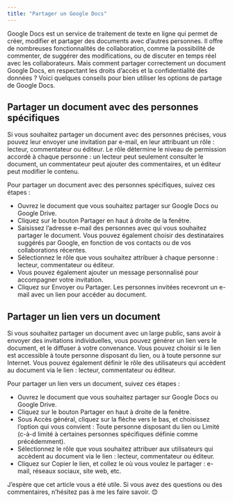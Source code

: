 ```yaml
---
title: "Partager un Google Docs"
---
```

Google Docs est un service de traitement de texte en ligne qui permet de créer, modifier et partager des documents avec d’autres personnes. Il offre de nombreuses fonctionnalités de collaboration, comme la possibilité de commenter, de suggérer des modifications, ou de discuter en temps réel avec les collaborateurs. Mais comment partager correctement un document Google Docs, en respectant les droits d’accès et la confidentialité des données ? Voici quelques conseils pour bien utiliser les options de partage de Google Docs.

## Partager un document avec des personnes spécifiques

Si vous souhaitez partager un document avec des personnes précises, vous pouvez leur envoyer une invitation par e-mail, en leur attribuant un rôle : lecteur, commentateur ou éditeur. Le rôle détermine le niveau de permission accordé à chaque personne : un lecteur peut seulement consulter le document, un commentateur peut ajouter des commentaires, et un éditeur peut modifier le contenu. 

Pour partager un document avec des personnes spécifiques, suivez ces étapes :

- Ouvrez le document que vous souhaitez partager sur Google Docs ou Google Drive. 
- Cliquez sur le bouton Partager en haut à droite de la fenêtre.
- Saisissez l’adresse e-mail des personnes avec qui vous souhaitez partager le document. Vous pouvez également choisir des destinataires suggérés par Google, en fonction de vos contacts ou de vos collaborations récentes.
- Sélectionnez le rôle que vous souhaitez attribuer à chaque personne : lecteur, commentateur ou éditeur.
- Vous pouvez également ajouter un message personnalisé pour accompagner votre invitation.
- Cliquez sur Envoyer ou Partager. Les personnes invitées recevront un e-mail avec un lien pour accéder au document.

## Partager un lien vers un document

Si vous souhaitez partager un document avec un large public, sans avoir à envoyer des invitations individuelles, vous pouvez générer un lien vers le document, et le diffuser à votre convenance. Vous pouvez choisir si le lien est accessible à toute personne disposant du lien, ou à toute personne sur Internet. Vous pouvez également définir le rôle des utilisateurs qui accèdent au document via le lien : lecteur, commentateur ou éditeur.

Pour partager un lien vers un document, suivez ces étapes :

- Ouvrez le document que vous souhaitez partager sur Google Docs ou Google Drive.
- Cliquez sur le bouton Partager en haut à droite de la fenêtre.
- Sous Accès général, cliquez sur la flèche vers le bas, et choisissez l’option qui vous convient : Toute personne disposant du lien ou Limité (c-à-d limité à certaines personnes spécifiques définie comme précédemment).
- Sélectionnez le rôle que vous souhaitez attribuer aux utilisateurs qui accèdent au document via le lien : lecteur, commentateur ou éditeur.
- Cliquez sur Copier le lien, et collez le où vous voulez le partager : e-mail, réseaux sociaux, site web, etc.

J’espère que cet article vous a été utile. Si vous avez des questions ou des commentaires, n’hésitez pas à me les faire savoir. 😊
